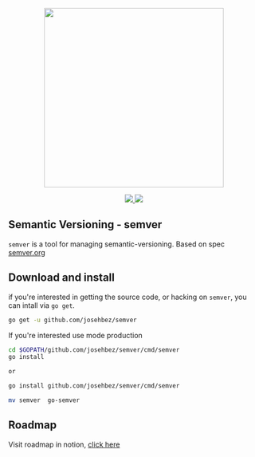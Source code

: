 
<p align="center"><img src="docs/assets/DigbyShadows.png" width="360"></p>
<p align="center">  
  <a href="#">
    <img src="https://img.shields.io/github/go-mod/go-version/josehbez/semver">
  </a>
  <a href="LICENSE">
    <img src="https://img.shields.io/github/license/josehbez/semver?style=flat-square" />
  </a>
</p>

## Semantic Versioning - semver

`semver` is a tool for managing semantic-versioning. Based on spec [semver.org](http://semver.org)

## Download and install

if you're interested  in getting the source code, or hacking on `semver`, you can intall via `go get`. 

```bash
go get -u github.com/josehbez/semver
```

If you're interested use mode production 
```bash
cd $GOPATH/github.com/josehbez/semver/cmd/semver
go install

or  

go install github.com/josehbez/semver/cmd/semver

mv semver  go-semver
```

## Roadmap 

Visit roadmap in notion, [click here](https://www.notion.so/Semver-Roadmap-9db6961540d44a90831111835667cd28)